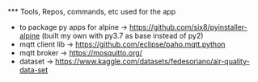 *** Tools, Repos, commands, etc used for the app

* to package py apps for alpine -> https://github.com/six8/pyinstaller-alpine (built my own with py3.7 as base instead of py2)
* mqtt client lib -> https://github.com/eclipse/paho.mqtt.python
* mqtt broker -> https://mosquitto.org/
* dataset -> https://www.kaggle.com/datasets/fedesoriano/air-quality-data-set